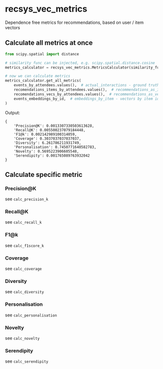 # recsys_vec_metrics
Dependence free metrics for recommendations, based on user / item vectors

## Calculate all metrics at once
```python
from scipy.spatial import distance

# similarity func can be injected, e.g. scipy.spatial.distance.cosine
metrics_calculator = recsys_vec_metrics.MetricsCalculator(similarity_func=distance.cosine)

# now we can calculate metrics
metrics_calculator.get_all_metrics(
    events_by_attendees.values(),  # actual_interactions - ground truth data
    recomendations_items_by_attendees.values(),  # recommendations_as_items_ids - [items ids that our recsys recommend]
    recomendations_vecs_by_attendees.values(),  # recommendations_as_vecs - [vectors of items that our recsys recommend]
    events_embeddings_by_id,  # embeddings_by_item - vectors by item id
)
```

Output:
```commandline
{
    'Precision@K': 0.0013307330503613628,
    'Recall@K': 0.005500237079184448,
    'F1@k': 0.002142989100314059,
    'Coverage': 0.3037037037037037,
    'Diversity': 6.261786211931749,
    'Personalisation': 0.7450771640582783,
    'Novelty': 0.5695223906605548,
    'Serendipity': 0.001765089763932042
}
```


## Calculate specific metric

### Precision@K
see `calc_precision_k`

### Recall@K
see `calc_recall_k`

### F1@k
see `calc_f1score_k`

### Coverage
see `calc_coverage`

### Diversity
see `calc_diversity`

### Personalisation
see `calc_personalisation`

### Novelty
see `calc_novelty`

### Serendipity
see `calc_serendipity`
